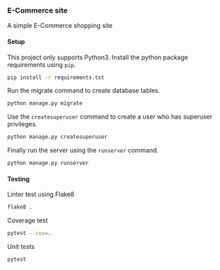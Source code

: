 ### E-Commerce site

A simple E-Commerce shopping site

#### Setup

This project only supports Python3. Install the python package requirements using `pip`.

```bash
pip install -r requirements.txt
```

Run the migrate command to create database tables.

```bash
python manage.py migrate
```

Use the `createsuperuser` command to create a user who has superuser privileges.

```bash
python manage.py createsuperuser
```

Finally run the server using the `runserver` command.

```bash
python manage.py runserver
```


#### Testing

Linter test using Flake8

```bash
flake8 .
```

Coverage test

```bash
pytest --cov=.
```

Unit tests

```bash
pytest
```